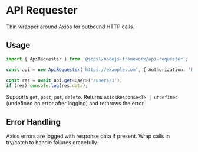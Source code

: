 # API Requester

Thin wrapper around Axios for outbound HTTP calls.

## Usage

```ts
import { ApiRequester } from '@scpxl/nodejs-framework/api-requester';

const api = new ApiRequester('https://example.com', { Authorization: 'Bearer token' });

const res = await api.get<User>('/users/1');
if (res) console.log(res.data);
```

Supports `get`, `post`, `put`, `delete`. Returns `AxiosResponse<T> | undefined` (undefined on error after logging) and rethrows the error.

## Error Handling

Axios errors are logged with response data if present. Wrap calls in try/catch to handle failures gracefully.
